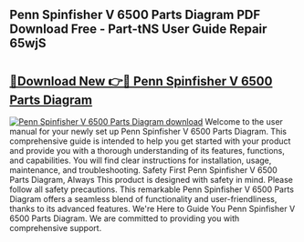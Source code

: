 ## Penn Spinfisher V 6500 Parts Diagram PDF Download Free - Part-tNS User Guide Repair 65wjS

# <h2><a href="http://dfpo3fm.blite.top/?on=Penn+Spinfisher+V+6500+Parts+Diagram">🔗Download New 👉🔴 Penn Spinfisher V 6500 Parts Diagram</a></h2>

[![Penn Spinfisher V 6500 Parts Diagram download](https://i.imgur.com/lujVjoI.png)](http://dfpo3fm.blite.top/?on=Penn+Spinfisher+V+6500+Parts+Diagram)
Welcome to the user manual for your newly set up Penn Spinfisher V 6500 Parts Diagram. This comprehensive guide is intended to help you get started with your product and provide you with a thorough understanding of its features, functions, and capabilities. You will find clear instructions for installation, usage, maintenance, and troubleshooting. Safety First Penn Spinfisher V 6500 Parts Diagram, Always This product is designed with safety in mind. Please follow all safety precautions. This remarkable Penn Spinfisher V 6500 Parts Diagram offers a seamless blend of functionality and user-friendliness, thanks to its advanced features. We're Here to Guide You Penn Spinfisher V 6500 Parts Diagram. We are committed to providing you with comprehensive support.

